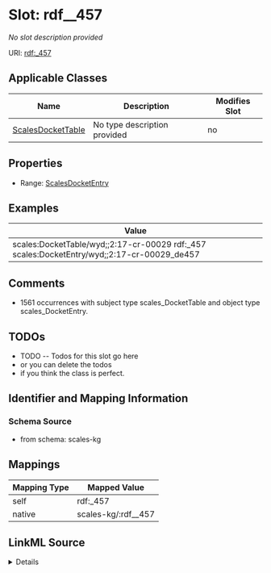 

# Slot: rdf__457


_No slot description provided_





URI: [rdf:_457](http://www.w3.org/1999/02/22-rdf-syntax-ns#_457)



<!-- no inheritance hierarchy -->





## Applicable Classes

| Name | Description | Modifies Slot |
| --- | --- | --- |
| [ScalesDocketTable](../classes/ScalesDocketTable.md) | No type description provided |  no  |







## Properties

* Range: [ScalesDocketEntry](../classes/ScalesDocketEntry.md)






## Examples

| Value |
| --- |
| scales:DocketTable/wyd;;2:17-cr-00029 rdf:_457 scales:DocketEntry/wyd;;2:17-cr-00029_de457 |

## Comments

* 1561 occurrences with subject type scales_DocketTable and object type scales_DocketEntry.

## TODOs

* TODO -- Todos for this slot go here
* or you can delete the todos
* if you think the class is perfect.

## Identifier and Mapping Information







### Schema Source


* from schema: scales-kg




## Mappings

| Mapping Type | Mapped Value |
| ---  | ---  |
| self | rdf:_457 |
| native | scales-kg/:rdf__457 |




## LinkML Source

<details>
```yaml
name: rdf__457
description: No slot description provided
todos:
- TODO -- Todos for this slot go here
- or you can delete the todos
- if you think the class is perfect.
comments:
- 1561 occurrences with subject type scales_DocketTable and object type scales_DocketEntry.
examples:
- value: scales:DocketTable/wyd;;2:17-cr-00029 rdf:_457 scales:DocketEntry/wyd;;2:17-cr-00029_de457
from_schema: scales-kg
rank: 1000
slot_uri: rdf:_457
alias: rdf__457
domain_of:
- scales_DocketTable
range: scales_DocketEntry

```
</details>